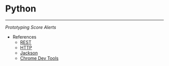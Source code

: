 # Python
---
_Prototyping Score Alerts_

+ References
  * [REST](https://learn.crio.do/home/me/ME_REST.d)
  * [HTTP](https://learn.crio.do/home/me/ME_HTTP.md)
  * [Jackson](https://pypi.org/project/JackSON/.md)
  * [Chrome Dev Tools](https://www.bitdegree.org/learn/chrome-developer-tools)
